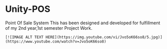 # Unity-POS
Point Of Sale System
This has been designed and developed for fulfillment of my 2nd year,1st semester Project Work.

    [![IMAGE ALT TEXT HERE](https://img.youtube.com/vi/Jvo5oK66so8/5.jpg)](https://www.youtube.com/watch?v=Jvo5oK66so8)


